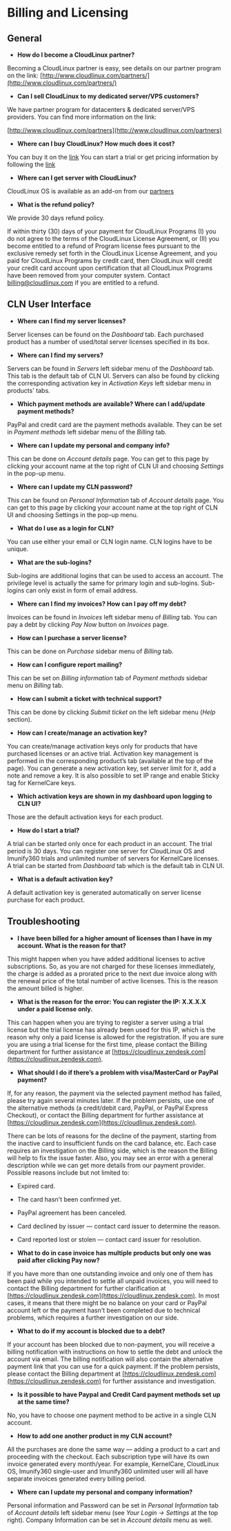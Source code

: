 # Billing and Licensing

## General

- **How do I become a CloudLinux partner?**

Becoming a CloudLinux partner is easy, see details on our partner program on the link: [http://www.cloudlinux.com/partners/](http://www.cloudlinux.com/partners/)

- **Can I sell CloudLinux to my dedicated server/VPS customers?**

We have partner program for datacenters & dedicated server/VPS providers. You can find more information on the link:

[http://www.cloudlinux.com/partners](http://www.cloudlinux.com/partners)

- **Where can I buy CloudLinux? How much does it cost?**

You can buy it on the [link](https://cln.cloudlinux.com/console/purchase/cloudlinux/acquire?cl=1)
You can start a trial or get pricing information by following the [link](https://www.cloudlinux.com/all-products/try-or-buy)

- **Where can I get server with CloudLinux?**

CloudLinux OS is available as an add-on from our [partners](https://www.cloudlinux.com/partners/overview/find-a-partner)

- **What is the refund policy?**

We provide 30 days refund policy.

If within thirty (30) days of your payment for CloudLinux Programs (I) you do not agree to the terms of the CloudLinux License Agreement, or (II) you become entitled to a refund of Program license fees pursuant to the exclusive remedy set forth in the CloudLinux License Agreement, and you paid for CloudLinux Programs by credit card, then CloudLinux will credit your credit card account upon certification that all CloudLinux Programs have been removed from your computer system. Contact billing@cloudlinux.com if you are entitled to a refund.

## CLN User Interface

- **Where can I find my server licenses?**

Server licenses can be found on the _Dashboard_ tab. Each purchased product has a number of used/total server licenses specified in its box.

- **Where can I find my servers?**

Servers can be found in _Servers_ left sidebar menu of the _Dashboard_ tab. This tab is the default tab of CLN UI. Servers can also be found by clicking the corresponding activation key in _Activation Keys_ left sidebar menu in products' tabs.

- **Which payment methods are available? Where can I add/update payment methods?**

PayPal and credit card are the payment methods available. They can be set in _Payment methods_ left sidebar menu of the _Billing_ tab.

- **Where can I update my personal and company info?**

This can be done on _Account details_ page. You can get to this page by clicking your account name at the top right of CLN UI and choosing _Settings_ in the pop-up menu.

- **Where can I update my CLN password?**

This can be found on _Personal Information_ tab of _Account details_ page. You can get to this page by clicking your account name at the top right of CLN UI and choosing Settings in the pop-up menu.

- **What do I use as a login for CLN?**

You can use either your email or CLN login name. CLN logins have to be unique.

- **What are the sub-logins?**

Sub-logins are additional logins that can be used to access an account. The privilege level is actually the same for primary login and sub-logins. Sub-logins can only exist in form of email address.

- **Where can I find my invoices? How can I pay off my debt?**

Invoices can be found in _Invoices_ left sidebar menu of _Billing_ tab. You can pay a debt by clicking _Pay Now_ button on _Invoices_ page.

- **How can I purchase a server license?**

This can be done on _Purchase_ sidebar menu of _Billing_ tab.

- **How can I configure report mailing?**

This can be set on _Billing information_ tab of _Payment methods_ sidebar menu on _Billing_ tab.

- **How can I submit a ticket with technical support?**

This can be done by clicking _Submit ticket_ on the left sidebar menu (_Help_ section).

- **How can I create/manage an activation key?**

You can create/manage activation keys only for products that have purchased licenses or an active trial. Activation key management is performed in the corresponding product’s tab (available at the top of the page). You can generate a new activation key, set server limit for it, add a note and remove a key. It is also possible to set IP range and enable Sticky tag for KernelCare keys.

- **Which activation keys are shown in my dashboard upon logging to CLN UI?**

Those are the default activation keys for each product.

- **How do I start a trial?**

A trial can be started only once for each product in an account. The trial period is 30 days. You can register one server for CloudLinux OS and Imunify360 trials and unlimited number of servers for KernelCare licenses. A trial can be started from _Dashboard_ tab which is the default tab in CLN UI.

- **What is a default activation key?**

A default activation key is generated automatically on server license purchase for each product.

## Troubleshooting

- **I have been billed for a higher amount of licenses than I have in my account. What is the reason for that?**

This might happen when you have added additional licenses to active subscriptions. So, as you are not charged for these licenses immediately, the charge is added as a prorated price to the next due invoice along with the renewal price of the total number of active licenses. This is the reason the amount billed is higher.

- **What is the reason for the error: You can register the IP: X.X.X.X under a paid license only.**

This can happen when you are trying to register a server using a trial license but the trial license has already been used for this IP, which is the reason why only a paid license is allowed for the registration. If you are sure you are using a trial license for the first time, please contact the Billing department for further assistance at [https://cloudlinux.zendesk.com](https://cloudlinux.zendesk.com).

- **What should I do if there’s a problem with visa/MasterCard or PayPal payment?**

If, for any reason, the payment via the selected payment method has failed, please try again several minutes later. If the problem persists, use one of the alternative methods (a credit/debit card, PayPal, or PayPal Express Checkout), or contact the Billing department for further assistance at [https://cloudlinux.zendesk.com](https://cloudlinux.zendesk.com).

There can be lots of reasons for the decline of the payment, starting from the inactive card to insufficient funds on the card balance, etc. Each case requires an investigation on the Billing side, which is the reason the Billing will help to fix the issue faster. Also, you may see an error with a general description while we can get more details from our payment provider. Possible reasons include but not limited to:

  - Expired card.
  - The card hasn't been confirmed yet.
  - PayPal agreement has been canceled.
  - Card declined by issuer — contact card issuer to determine the reason.
  - Card reported lost or stolen — contact card issuer for resolution‌.

- **What to do in case invoice has multiple products but only one was paid after clicking Pay now?**

If you have more than one outstanding invoice and only one of them has been paid while you intended to settle all unpaid invoices, you will need to contact the Billing department for further clarification at [https://cloudlinux.zendesk.com](https://cloudlinux.zendesk.com). In most cases, it means that there might be no balance on your card or PayPal account left or the payment hasn't been completed due to technical problems, which requires a further investigation on our side.

- **What to do if my account is blocked due to a debt?**

If your account has been blocked due to non-payment, you will receive a billing notification with instructions on how to settle the debt and unlock the account via email. The billing notification will also contain the alternative payment link that you can use for a quick payment. If the problem persists, please contact the Billing department at [https://cloudlinux.zendesk.com](https://cloudlinux.zendesk.com) for further assistance and investigation.

- **Is it possible to have Paypal and Credit Card payment methods set up at the same time?**

No, you have to choose one payment method to be active in a single CLN account.

- **How to add one another product in my CLN account?**

All the purchases are done the same way — adding a product to a cart and proceeding with the checkout. Each subscription type will have its own invoice generated every month/year. For example, KernelCare, CloudLinux OS, Imunify360 single-user and Imunify360 unlimited user will all have separate invoices generated every billing period.

- **Where can I update my personal and company information?**

Personal information and Password can be set in _Personal Information_ tab of _Account details_ left sidebar menu (see _Your Login → Settings_ at the top right). Company Information can be set in _Account details_ menu as well.